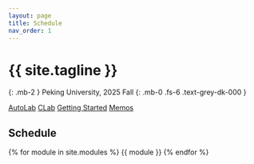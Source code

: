 ```yaml
---
layout: page
title: Schedule
nav_order: 1
---
```


# {{ site.tagline }}
{: .mb-2 }
Peking University, 2025 Fall
{: .mb-0 .fs-6 .text-grey-dk-000 }

<p>
<a href="http://162.105.31.232/" class="btn btn-purple">AutoLab</a>
<a href="https://clab.pku.edu.cn/" class="btn btn-blue">CLab</a>
<a href="https://missing.lcpu.dev/" class="btn btn-green">Getting Started</a>
<a href="https://ics.huh.moe/" class="btn btn-blue">Memos</a>
</p>

## Schedule
{% for module in site.modules %}
<a name="week-{{module.weekNumber}}"></a>
{{ module }}
{% endfor %}
